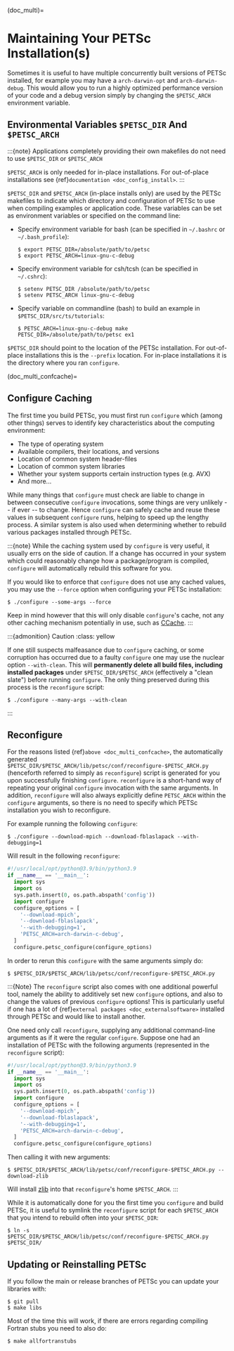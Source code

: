 (doc_multi)=

# Maintaining Your PETSc Installation(s)

Sometimes it is useful to have multiple concurrently built versions of PETSc installed,
for example you may have a `arch-darwin-opt` and `arch-darwin-debug`. This would allow
you to run a highly optimized performance version of your code and a debug version simply
by changing the `$PETSC_ARCH` environment variable.

## Environmental Variables `$PETSC_DIR` And `$PETSC_ARCH`

:::{note}
Applications completely providing their own makefiles do not need to use `$PETSC_DIR`
or `$PETSC_ARCH`

`$PETSC_ARCH` is only needed for in-place installations. For out-of-place
installations see {ref}`documentation <doc_config_install>`.
:::

`$PETSC_DIR` and `$PETSC_ARCH` (in-place installs only) are used by the PETSc
makefiles to indicate which directory and configuration of PETSc to use when compiling
examples or application code. These variables can be set as environment variables or
specified on the command line:

- Specify environment variable for bash (can be specified in `~/.bashrc` or
  `~/.bash_profile`):

  ```console
  $ export PETSC_DIR=/absolute/path/to/petsc
  $ export PETSC_ARCH=linux-gnu-c-debug
  ```

- Specify environment variable for csh/tcsh (can be specified in `~/.cshrc`):

  ```console
  $ setenv PETSC_DIR /absolute/path/to/petsc
  $ setenv PETSC_ARCH linux-gnu-c-debug
  ```

- Specify variable on commandline (bash) to build an example in
  `$PETSC_DIR/src/ts/tutorials`:

  ```console
  $ PETSC_ARCH=linux-gnu-c-debug make PETSC_DIR=/absolute/path/to/petsc ex1
  ```

`$PETSC_DIR` should point to the location of the PETSc installation. For out-of-place
installations this is the `--prefix` location. For in-place installations it is the
directory where you ran `configure`.

(doc_multi_confcache)=

## Configure Caching

The first time you build PETSc, you must first run `configure` which (among other
things) serves to identify key characteristics about the computing environment:

- The type of operating system
- Available compilers, their locations, and versions
- Location of common system header-files
- Location of common system libraries
- Whether your system supports certain instruction types (e.g. AVX)
- And more...

While many things that `configure` must check are liable to change in between
consecutive `configure` invocations, some things are very unlikely -- if ever -- to
change. Hence `configure` can safely cache and reuse these values in subsequent
`configure` runs, helping to speed up the lengthy process. A similar system is also used
when determining whether to rebuild various packages installed through PETSc.

:::{note}
While the caching system used by `configure` is very useful, it usually errs on
the side of caution. If a change has occurred in your system which could reasonably
change how a package/program is compiled, `configure` will automatically rebuild this
software for you.

If you would like to enforce that `configure` does not use any cached values, you may
use the `--force` option when configuring your PETSc installation:

```console
$ ./configure --some-args --force
```

Keep in mind however that this will only disable `configure`'s cache, not any other
caching mechanism potentially in use, such as [CCache](https://ccache.dev/).
:::

:::{admonition} Caution
:class: yellow

If one still suspects malfeasance due to `configure` caching, or some corruption has
occurred due to a faulty `configure` one may use the nuclear option
`--with-clean`. This will **permanently delete all build files, including installed
packages** under `$PETSC_DIR/$PETSC_ARCH` (effectively a "clean slate") before
running `configure`. The only thing preserved during this process is the
`reconfigure` script:

```console
$ ./configure --many-args --with-clean
```
:::

## Reconfigure

For the reasons listed {ref}`above <doc_multi_confcache>`, the automatically generated
`$PETSC_DIR/$PETSC_ARCH/lib/petsc/conf/reconfigure-$PETSC_ARCH.py` (henceforth referred
to simply as `reconfigure`) script is generated for you upon successfully finishing
`configure`. `reconfigure` is a short-hand way of repeating your original
`configure` invocation with the same arguments. In addition, `reconfigure` will also
always explicitly define `PETSC_ARCH` within the `configure` arguments, so there is no
need to specify which PETSc installation you wish to reconfigure.

For example running the following `configure`:

```console
$ ./configure --download-mpich --download-fblaslapack --with-debugging=1
```

Will result in the following `reconfigure`:

```python
#!/usr/local/opt/python@3.9/bin/python3.9
if __name__ == '__main__':
  import sys
  import os
  sys.path.insert(0, os.path.abspath('config'))
  import configure
  configure_options = [
    '--download-mpich',
    '--download-fblaslapack',
    '--with-debugging=1',
    'PETSC_ARCH=arch-darwin-c-debug',
  ]
  configure.petsc_configure(configure_options)
```

In order to rerun this `configure` with the same arguments simply do:

```console
$ $PETSC_DIR/$PETSC_ARCH/lib/petsc/conf/reconfigure-$PETSC_ARCH.py
```

:::{Note}
The `reconfigure` script also comes with one additional powerful tool, namely the
ability to additively set new `configure` options, and also to change the values of
previous `configure` options! This is particularly useful if one has a lot of
{ref}`external packages <doc_externalsoftware>` installed through PETSc and would like
to install another.

One need only call `reconfigure`, supplying any additional command-line arguments as
if it were the regular `configure`. Suppose one had an installation of PETSc with the following arguments (represented in the `reconfigure` script):

```python
#!/usr/local/opt/python@3.9/bin/python3.9
if __name__ == '__main__':
  import sys
  import os
  sys.path.insert(0, os.path.abspath('config'))
  import configure
  configure_options = [
    '--download-mpich',
    '--download-fblaslapack',
    '--with-debugging=1',
    'PETSC_ARCH=arch-darwin-c-debug',
  ]
  configure.petsc_configure(configure_options)
```

Then calling it with new arguments:

```console
$ $PETSC_DIR/$PETSC_ARCH/lib/petsc/conf/reconfigure-$PETSC_ARCH.py --download-zlib
```

Will install [zlib](https://zlib.net/) into that `reconfigure`'s home
`$PETSC_ARCH`.
:::

While it is automatically done for you the first time you `configure` and build PETSc,
it is useful to symlink the `reconfigure` script for each `$PETSC_ARCH` that you
intend to rebuild often into your `$PETSC_DIR`:

```console
$ ln -s $PETSC_DIR/$PETSC_ARCH/lib/petsc/conf/reconfigure-$PETSC_ARCH.py $PETSC_DIR/
```

## Updating or Reinstalling PETSc

If you follow the main or release branches of PETSc you can update your libraries with:

```console
$ git pull
$ make libs
```

Most of the time this will work, if there are errors regarding compiling Fortran stubs you
need to also do:

```console
$ make allfortranstubs
```
